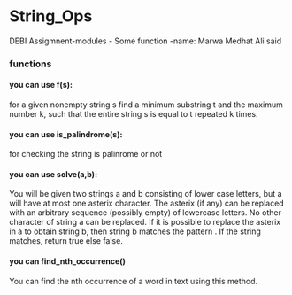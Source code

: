# String_Ops
DEBI Assigmnent-modules - Some function
-name: Marwa Medhat Ali said
### functions
#### you can use f(s): 
for a given nonempty string s find a minimum substring t and the maximum number k, such that the entire string s is equal to t repeated k times. 
#### you can use is_palindrome(s): 
for checking the string is palinrome or not 
#### you can use solve(a,b): 
You will be given two strings a and b consisting of lower case letters, but a will have at most one asterix character. The asterix (if any) can be replaced with an arbitrary sequence (possibly empty) of lowercase letters. No other character of string a can be replaced. If it is possible to replace the asterix in a to obtain string b, then string b matches the pattern . If the string matches, return true else false.
#### you can find_nth_occurrence()
You can find the nth occurrence of a word in text using this method.

